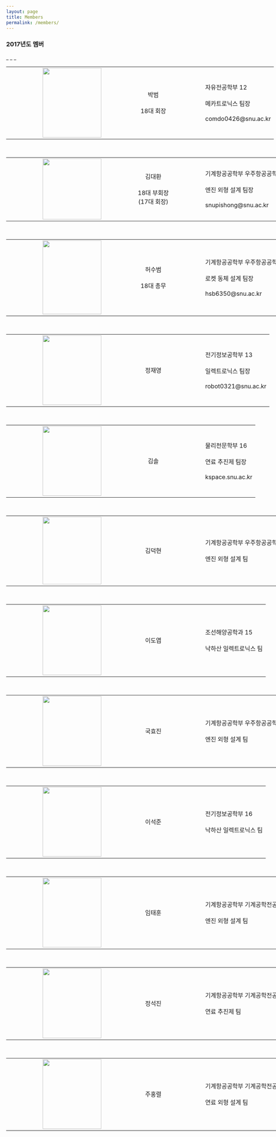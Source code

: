 ```yaml
---
layout: page
title: Members
permalink: /members/
---
```

<h3>2017년도 멤버</h3>
_ _ _
<br/>

<table style="width:1400px">
<tr>
<td width="250" align="right"><img src="https://github.com/hsb6350/hanaro.github.io/blob/master/assets/logo/parkbeom.PNG?raw=true" width="159" height="189"/></td>
<td align="center" width="250">박범<br/><br/>18대 회장</td>
<td style="border:left:solid 1px;">자유전공학부 12<br/><br/>메카트로닉스 팀장<br/><br/>comdo0426@snu.ac.kr</td>
</tr></table><br/>

<table style="width:1400px">
<tr>
<td width="250" align="right"><img src="https://github.com/hsb6350/hanaro.github.io/blob/master/assets/logo/kingdh.jpg?raw=true" width="159" height="165"/></td>
<td align="center" width="250">김대환<br/><br/>18대 부회장<br/>(17대 회장)</td>
<td>기계항공공학부 우주항공공학전공 12<br/><br/>엔진 외형 설계 팀장<br/><br/>snupishong@snu.ac.kr</td>
</tr></table><br/>

<table style="width:1400px">
<tr><td width="250" align="right"><img src="https://github.com/hsb6350/hanaro.github.io/blob/master/assets/logo/HSB.GIF?raw=true" width="159" height="200"/></td>
<td align="center" width="250">허수범<br/><br/>18대 총무</td><td>기계항공공학부 우주항공공학전공 15<br/><br/>로켓 동체 설계 팀장<br/><br/>hsb6350@snu.ac.kr</td></tr></table><br/>

<table style="width:1400px">
<tr><td width="250" align="right"><img src="https://github.com/hsb6350/hanaro.github.io/blob/master/assets/logo/godjy.png?raw=true" width="159" height="189"/>
</td><td align="center" width="250">정재영</td><td>전기정보공학부 13<br/><br/>일렉트로닉스 팀장<br/><br/>robot0321@snu.ac.kr</td></tr></table><br/>

<table style="width:1400px">
<tr><td width="250" align="right"><img src="https://github.com/hsb6350/hanaro.github.io/blob/master/assets/logo/questionmark.PNG?raw=true" width="159" height="189"/>
</td><td align="center" width="250">김솔</td><td>물리천문학부 16<br/><br/>연료 추진제 팀장<br/><br/>kspace.snu.ac.kr</td></tr></table><br/>

<table style="width:1400px">
<tr><td width="250" align="right"><img src="https://github.com/hsb6350/hanaro.github.io/blob/master/assets/logo/questionmark.PNG?raw=true" width="159" height="183"/>
</td><td align="center" width="250">김덕현</td><td>기계항공공학부 우주항공공학전공 15<br/><br/>엔진 외형 설계 팀</td></tr></table><br/>

<table style="width:1400px"><tr><td width="250" align="right"><img src="https://github.com/hsb6350/hanaro.github.io/blob/master/assets/logo/questionmark.PNG?raw=true" width="159" height="189"/></td><td align="center" width="250">이도엽</td><td>조선해양공학과 15<br/><br/>낙하산 일렉트로닉스 팀</td></tr></table><br/>
<table style="width:1400px"><tr><td width="250" align="right"><img src="https://github.com/hsb6350/hanaro.github.io/blob/master/assets/logo/questionmark.PNG?raw=true" width="159" height="189"/></td><td align="center" width="250">국효진</td><td>기계항공공학부 우주항공공학전공 16<br/><br/>엔진 외형 설계 팀</td></tr></table><br/>
<table style="width:1400px"><tr><td width="250" align="right"><img src="https://github.com/hsb6350/hanaro.github.io/blob/master/assets/logo/questionmark.PNG?raw=true" width="159" height="189"/></td><td align="center" width="250">이석준</td><td>전기정보공학부 16<br/><br/>낙하산 일렉트로닉스 팀</td></tr></table><br/>
<table style="width:1400px"><tr><td width="250" align="right"><img src="https://github.com/hsb6350/hanaro.github.io/blob/master/assets/logo/questionmark.PNG?raw=true" width="159" height="189"/></td><td align="center" width="250">임태훈</td><td>기계항공공학부 기계공학전공 16<br/><br/>엔진 외형 설계 팀</td></tr></table><br/>
<table style="width:1400px"><tr><td width="250" align="right"><img src="https://github.com/hsb6350/hanaro.github.io/blob/master/assets/logo/questionmark.PNG?raw=true" width="159" height="189"/></td><td align="center" width="250">정석진</td><td>기계항공공학부 기계공학전공 16<br/><br/>연료 추진제 팀</td></tr></table><br/>
<table style="width:1400px"><tr><td width="250" align="right"><img src="https://github.com/hsb6350/hanaro.github.io/blob/master/assets/logo/questionmark.PNG?raw=true" width="159" height="189"/></td><td align="center" width="250">주홍렬</td><td>기계항공공학부 기계공학전공 16<br/><br/>연료 외형 설계 팀</td></tr></table><br/>
